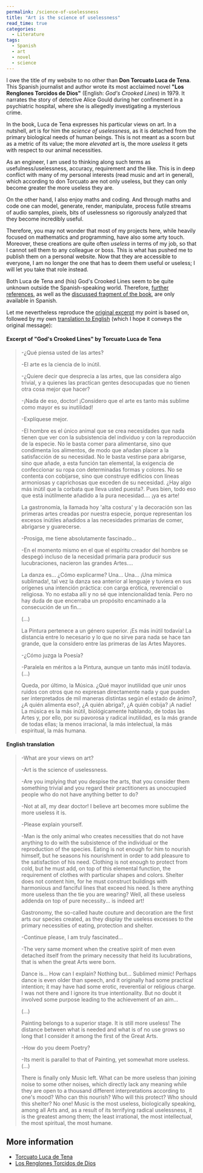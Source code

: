 ```yaml
---
permalink: /science-of-uselessness
title: "Art is the science of uselessness"
read_time: true
categories:
  - Literature
tags:
  - Spanish
  - art
  - novel
  - science
---
```


I owe the title of my website to no other than **Don Torcuato Luca de Tena**.
This Spanish journalist and author wrote its most acclaimed novel
**"Los Renglones Torcidos de Dios"**
(English: _God's Crooked Lines_) in 1979.
It narrates the story of detective Alice Gould during her confinement in a psychiatric
hospital, where she is allegedly investigating a mysterious crime.

In the book, Luca de Tena expresses his particular views on art.
In a nutshell, art is for him the _science of uselessness_, as it is detached
from the primary biological needs of human beings.
This is not meant as a scorn but
as a metric of its value; the more _elevated_ art is,
the more _useless_ it gets with respect to our animal necessities.

As an engineer, I am used to thinking along such terms as
usefulness/uselessness, accuracy, requirement
and the like. This is in deep conflict with many of my personal interests (read music and art
in general), which according to don Torcuato are not only useless, but they can only become
greater the more useless they are.

On the other hand, I also enjoy maths and coding. And through maths and code one can model, generate, render, manipulate, process
futile streams of audio samples, pixels, bits of uselessness so rigorously analyzed that
they become incredibly useful.

Therefore, you may not wonder that most of my projects here,
while heavily focused on
mathematics and programming,
have also some arty touch.
Moreover, these creations are quite often _useless_ in terms of my job, so that I cannot sell them
to any colleague or boss. This is what has pushed me to publish them on a personal website.
Now that they are accessible to everyone,
I am no longer the one that has to deem them useful or
useless; I will let you take that role instead.

Both Luca de Tena and (his) God's Crooked Lines seem to be quite unknown
outside the Spanish-speaking world. Therefore,
[further references](#more-information), as well as
the [discussed fragment of the book](#excerpt-of-gods-crooked-lines-by-torcuato-luca-de-tena),
are only available in Spanish.

Let me nevertheless reproduce the
[original excerpt](#excerpt-of-gods-crooked-lines-by-torcuato-luca-de-tena) 
my point is based on,
followed by my own [translation to English](#english-translation)
(which I hope it conveys the original message):

#### Excerpt of "God's Crooked Lines" by Torcuato Luca de Tena

>-¿Qué piensa usted de las artes?
>
>-El arte es la ciencia de lo inútil.
>
>-¿Quiere decir que desprecia a las artes, que las considera algo trivial, y a quienes las practican gentes desocupadas que no tienen otra cosa mejor que hacer?
>
>-¡Nada de eso, doctor! ¡Considero que el arte es tanto más sublime como mayor es su inutilidad!
>
>-Explíquese mejor.
>
>-El hombre es el único animal que se crea necesidades que nada tienen que ver con la subsistencia del individuo
>y con la reproducción de la especie. No le basta comer para alimentarse,
>sino que condimenta los alimentos, de modo que añadan placer a la satisfacción de su necesidad.
>No le basta vestirse para abrigarse, sino que añade, a esta función tan elemental,
>la exigencia de confeccionar su ropa con determinadas formas y colores.
>No se contenta con cobijarse, sino que construye edificios con líneas armoniosas y caprichosas
>que exceden de su necesidad.
>¿Hay algo más inútil que la corbata que lleva usted puesta?.
>Pues bien, todo eso que está inútilmente añadido a la pura necesidad.... ¡ya es arte!
>
>La gastronomía, la llamada hoy 'alta costura' y la decoración son las primeras artes creadas por nuestra especie, porque representan los excesos inútiles añadidos a las necesidades primarias de comer, abrigarse y guarecerse.
>
>-Prosiga, me tiene absolutamente fascinado...
>
>-En el momento mismo en el que el espíritu creador del hombre se despegó incluso de la necesidad primaria para producir sus lucubraciones, nacieron las grandes Artes....
>
>La danza es... ¿Cómo explicarme? Una... Una... ¡Una mímica sublimada!,
>tal vez la danza sea anterior al lenguaje y tuviera en sus orígenes una intención práctica:
>con carga erótica, reverencial o religiosa. Yo no estaba allí y no sé que intencionalidad tenía.
>Pero no hay duda de que encerraba un propósito encaminado a la consecución de un fin...
>
>(...)
>
>La Pintura pertenece a un género superior. ¡Es más inútil todavía! La distancia entre lo necesario y lo que no sirve para nada se hace tan grande, que la considero entre las primeras de las Artes Mayores.
>
>-¿Cómo juzga la Poesía?
>
>-Paralela en méritos a la Pintura, aunque un tanto más inútil todavía. (...)
>
>Queda, por último, la Música.
>¿Qué mayor inutilidad que unir unos ruidos con otros que no expresan directamente nada
>y que pueden ser interpretados de mil maneras distintas según el estado de ánimo?,
>¿A quién alimenta eso?, ¿A quién abriga?, ¿A quién cobija?
>¡A nadie! La música es la más inútil, biológicamente hablando,
>de todas las Artes y, por ello, por su pavorosa y radical inutilidad,
>es la más grande de todas ellas; la menos irracional, la más intelectual,
>la más espiritual, la más humana.

#### English translation

>-What are your views on art?
>
>-Art is the science of uselessness.
>
>-Are you implying that you despise the arts, that you consider them something trivial
>and you regard their practitioners as unoccupied people who do not have anything better to do?
>
>-Not at all, my dear doctor! I believe art becomes more sublime the more useless it is.
>
>-Please explain yourself.
>
>-Man is the only animal who creates necessities that do not have anything to do with
>the subsistence of the individual or the reproduction of the species. Eating is not enough for him
>to nourish himself, but he seasons his nourishment in order to add pleasure to the
>satisfaction of his need. Clothing is not enough to protect from cold,
>but he must add, on top
>of this elemental function, the requirement of clothes with particular shapes and colors.
>Shelter does not content him, for he must construct buildings with harmonious and fanciful
>lines that exceed his need.
>Is there anything more useless than the tie you are wearing?
>Well, all these useless addenda on top of pure necessity...
>is indeed art!
>
>Gastronomy, the so-called haute couture and decoration are the first arts our species
>created, as they display the useless excesses to the primary necessities of eating,
>protection and shelter.
>
>-Continue please, I am truly fascinated...
>
>-The very same moment when the creative spirit of men even detached itself from the primary
>necessity that held its lucubrations, that is when the great Arts were born.  
>
>Dance is... How can I explain? Nothing but... Sublimed mimic! Perhaps dance is even older than
>speech, and it originally had some practical intention; it may have had some erotic, reverential
>or religious charge. I was not there and I ignore its true intentionality.
>But no doubt it involved some purpose leading to the achievement of an aim...
>
>(...)
>
>
>Painting belongs to a superior stage. It is still more useless! The distance between what is
>needed and what is of no use grows so long that I consider it among the first of the Great Arts.
>
>-How do you deem Poetry?
>
>-Its merit is parallel to that of Painting, yet somewhat more useless. (...)
>
>There is finally only Music left.
>What can be more useless than joining noise to some other noises,
>which directly lack any meaning
>while they are open to a thousand different interpretations
>according to one's mood? Who can this nourish? Who will this protect?
>Who should this shelter? No one! Music is the most useless, biologically speaking,
>among all Arts and, as a result of its terrifying radical uselessness, it is the greatest
>among them; the least irrational, the most intellectual, the most spiritual, the most humane.

## More information

* [Torcuato Luca de Tena](https://es.wikipedia.org/wiki/Torcuato_Luca_de_Tena_Brunet)
* [Los Renglones Torcidos de Dios](https://es.wikipedia.org/wiki/Los_renglones_torcidos_de_Dios)